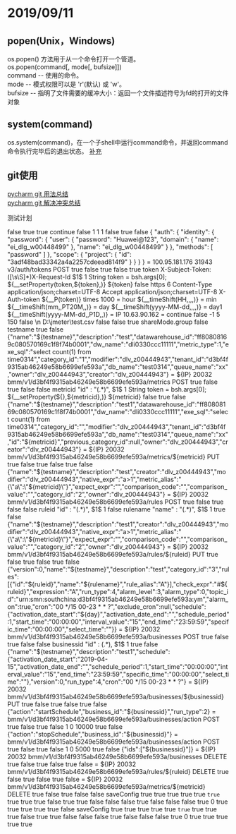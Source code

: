 # 2019/09/11
## popen(Unix，Windows)  
os.popen() 方法用于从一个命令打开一个管道。    
os.popen(command[, mode[, bufsize]])  
command -- 使用的命令。  
mode -- 模式权限可以是 'r'(默认) 或 'w'。  
bufsize -- 指明了文件需要的缓冲大小：返回一个文件描述符号为fd的打开的文件对象
## system(command)
os.system(command)，在一个子shell中运行command命令，并返回command命令执行完毕后的退出状态。
[补充](https://www.cnblogs.com/yizhenfeng168/p/6953330.html)

## git使用
[pycharm git 用法总结](https://www.cnblogs.com/xxtalhr/p/11154137.html)  
[pycharm git 解决冲突总结](https://blog.csdn.net/weixin_42174361/article/details/81265547)

测试计划
<?xml version="1.0" encoding="UTF-8"?>
<jmeterTestPlan version="1.2" properties="4.0" jmeter="4.0 r1823414">
  <hashTree>
    <TestPlan guiclass="TestPlanGui" testclass="TestPlan" testname="测试计划" enabled="true">
      <stringProp name="TestPlan.comments"></stringProp>
      <boolProp name="TestPlan.functional_mode">false</boolProp>
      <boolProp name="TestPlan.tearDown_on_shutdown">true</boolProp>
      <boolProp name="TestPlan.serialize_threadgroups">true</boolProp>
      <elementProp name="TestPlan.user_defined_variables" elementType="Arguments" guiclass="ArgumentsPanel" testclass="Arguments" testname="User Defined Variables" enabled="true">
        <collectionProp name="Arguments.arguments"/>
      </elementProp>
      <stringProp name="TestPlan.user_define_classpath"></stringProp>
    </TestPlan>
    <hashTree>
      <ThreadGroup guiclass="ThreadGroupGui" testclass="ThreadGroup" testname="token" enabled="true">
        <stringProp name="ThreadGroup.on_sample_error">continue</stringProp>
        <elementProp name="ThreadGroup.main_controller" elementType="LoopController" guiclass="LoopControlPanel" testclass="LoopController" testname="循环控制器" enabled="true">
          <boolProp name="LoopController.continue_forever">false</boolProp>
          <stringProp name="LoopController.loops">1</stringProp>
        </elementProp>
        <stringProp name="ThreadGroup.num_threads">1</stringProp>
        <stringProp name="ThreadGroup.ramp_time">1</stringProp>
        <boolProp name="ThreadGroup.scheduler">false</boolProp>
        <stringProp name="ThreadGroup.duration"></stringProp>
        <stringProp name="ThreadGroup.delay"></stringProp>
      </ThreadGroup>
      <hashTree>
        <HTTPSamplerProxy guiclass="HttpTestSampleGui" testclass="HTTPSamplerProxy" testname="token" enabled="true">
          <boolProp name="HTTPSampler.postBodyRaw">true</boolProp>
          <elementProp name="HTTPsampler.Arguments" elementType="Arguments">
            <collectionProp name="Arguments.arguments">
              <elementProp name="" elementType="HTTPArgument">
                <boolProp name="HTTPArgument.always_encode">false</boolProp>
                <stringProp name="Argument.value">{&#xd;
    &quot;auth&quot;: {&#xd;
        &quot;identity&quot;: {&#xd;
            &quot;password&quot;: {&#xd;
                &quot;user&quot;: {&#xd;
                    &quot;password&quot;: &quot;Huawei@123&quot;,&#xd;
                    &quot;domain&quot;: {&#xd;
                        &quot;name&quot;: &quot;ei_dlg_w00448499&quot;&#xd;
                    },&#xd;
                    &quot;name&quot;: &quot;ei_dlg_w00448499&quot;&#xd;
                }&#xd;
            },&#xd;
            &quot;methods&quot;: [&#xd;
                &quot;password&quot;&#xd;
            ]&#xd;
        },&#xd;
        &quot;scope&quot;: {&#xd;
            &quot;project&quot;: {&#xd;
                &quot;id&quot;: &quot;3adf48bad33342a4a2257cdeead814f9&quot;&#xd;
            }&#xd;
        }&#xd;
    }&#xd;
}</stringProp>
                <stringProp name="Argument.metadata">=</stringProp>
              </elementProp>
            </collectionProp>
          </elementProp>
          <stringProp name="HTTPSampler.domain">100.95.181.176</stringProp>
          <stringProp name="HTTPSampler.port">31943</stringProp>
          <stringProp name="HTTPSampler.protocol"></stringProp>
          <stringProp name="HTTPSampler.contentEncoding"></stringProp>
          <stringProp name="HTTPSampler.path">v3/auth/tokens</stringProp>
          <stringProp name="HTTPSampler.method">POST</stringProp>
          <boolProp name="HTTPSampler.follow_redirects">true</boolProp>
          <boolProp name="HTTPSampler.auto_redirects">false</boolProp>
          <boolProp name="HTTPSampler.use_keepalive">true</boolProp>
          <boolProp name="HTTPSampler.DO_MULTIPART_POST">false</boolProp>
          <stringProp name="HTTPSampler.embedded_url_re"></stringProp>
          <stringProp name="HTTPSampler.connect_timeout"></stringProp>
          <stringProp name="HTTPSampler.response_timeout"></stringProp>
        </HTTPSamplerProxy>
        <hashTree/>
        <RegexExtractor guiclass="RegexExtractorGui" testclass="RegexExtractor" testname="正则表达式提取器" enabled="true">
          <stringProp name="RegexExtractor.useHeaders">true</stringProp>
          <stringProp name="RegexExtractor.refname">token</stringProp>
          <stringProp name="RegexExtractor.regex">X-Subject-Token: ([\s\S]*)X-Request-Id</stringProp>
          <stringProp name="RegexExtractor.template">$1$</stringProp>
          <stringProp name="RegexExtractor.default"></stringProp>
          <stringProp name="RegexExtractor.match_number">1</stringProp>
        </RegexExtractor>
        <hashTree/>
        <BeanShellSampler guiclass="BeanShellSamplerGui" testclass="BeanShellSampler" testname="BeanShell Sampler" enabled="true">
          <stringProp name="BeanShellSampler.query">String token = bsh.args[0];
${__setProperty(token,${token},)}</stringProp>
          <stringProp name="BeanShellSampler.filename"></stringProp>
          <stringProp name="BeanShellSampler.parameters">${token}</stringProp>
          <boolProp name="BeanShellSampler.resetInterpreter">false</boolProp>
        </BeanShellSampler>
        <hashTree/>
      </hashTree>
      <ConfigTestElement guiclass="HttpDefaultsGui" testclass="ConfigTestElement" testname="HTTP请求默认值" enabled="true">
        <elementProp name="HTTPsampler.Arguments" elementType="Arguments" guiclass="HTTPArgumentsPanel" testclass="Arguments" testname="用户定义的变量" enabled="true">
          <collectionProp name="Arguments.arguments"/>
        </elementProp>
        <stringProp name="HTTPSampler.domain"></stringProp>
        <stringProp name="HTTPSampler.port"></stringProp>
        <stringProp name="HTTPSampler.protocol">https</stringProp>
        <stringProp name="HTTPSampler.contentEncoding"></stringProp>
        <stringProp name="HTTPSampler.path"></stringProp>
        <stringProp name="HTTPSampler.concurrentPool">6</stringProp>
        <stringProp name="HTTPSampler.connect_timeout"></stringProp>
        <stringProp name="HTTPSampler.response_timeout"></stringProp>
      </ConfigTestElement>
      <hashTree/>
      <HeaderManager guiclass="HeaderPanel" testclass="HeaderManager" testname="HTTP信息头管理器" enabled="true">
        <collectionProp name="HeaderManager.headers">
          <elementProp name="" elementType="Header">
            <stringProp name="Header.name">Content-Type</stringProp>
            <stringProp name="Header.value">application/json;charset=UTF-8</stringProp>
          </elementProp>
          <elementProp name="" elementType="Header">
            <stringProp name="Header.name">Accept</stringProp>
            <stringProp name="Header.value">application/json;charset=UTF-8</stringProp>
          </elementProp>
          <elementProp name="" elementType="Header">
            <stringProp name="Header.name">X-Auth-token</stringProp>
            <stringProp name="Header.value">${__P(token)}</stringProp>
          </elementProp>
        </collectionProp>
      </HeaderManager>
      <hashTree/>
      <Arguments guiclass="ArgumentsPanel" testclass="Arguments" testname="用户定义的变量" enabled="true">
        <collectionProp name="Arguments.arguments">
          <elementProp name="times" elementType="Argument">
            <stringProp name="Argument.name">times</stringProp>
            <stringProp name="Argument.value">1000</stringProp>
            <stringProp name="Argument.metadata">=</stringProp>
          </elementProp>
          <elementProp name="hour" elementType="Argument">
            <stringProp name="Argument.name">hour</stringProp>
            <stringProp name="Argument.value">${__timeShift(HH,,,,)}</stringProp>
            <stringProp name="Argument.metadata">=</stringProp>
          </elementProp>
          <elementProp name="min" elementType="Argument">
            <stringProp name="Argument.name">min</stringProp>
            <stringProp name="Argument.value">${__timeShift(mm,,PT20M,,)}</stringProp>
            <stringProp name="Argument.metadata">=</stringProp>
          </elementProp>
          <elementProp name="day" elementType="Argument">
            <stringProp name="Argument.name">day</stringProp>
            <stringProp name="Argument.value">${__timeShift(yyyy-MM-dd,,,,)}</stringProp>
            <stringProp name="Argument.metadata">=</stringProp>
          </elementProp>
          <elementProp name="day1" elementType="Argument">
            <stringProp name="Argument.name">day1</stringProp>
            <stringProp name="Argument.value">${__timeShift(yyyy-MM-dd,,P1D,,)}</stringProp>
            <stringProp name="Argument.metadata">=</stringProp>
          </elementProp>
          <elementProp name="IP" elementType="Argument">
            <stringProp name="Argument.name">IP</stringProp>
            <stringProp name="Argument.value">10.63.90.162</stringProp>
            <stringProp name="Argument.metadata">=</stringProp>
          </elementProp>
        </collectionProp>
      </Arguments>
      <hashTree/>
      <ThreadGroup guiclass="ThreadGroupGui" testclass="ThreadGroup" testname="长稳测试-bmm" enabled="false">
        <stringProp name="ThreadGroup.on_sample_error">continue</stringProp>
        <elementProp name="ThreadGroup.main_controller" elementType="LoopController" guiclass="LoopControlPanel" testclass="LoopController" testname="循环控制器" enabled="true">
          <boolProp name="LoopController.continue_forever">false</boolProp>
          <intProp name="LoopController.loops">-1</intProp>
        </elementProp>
        <stringProp name="ThreadGroup.num_threads">5</stringProp>
        <stringProp name="ThreadGroup.ramp_time">150</stringProp>
        <boolProp name="ThreadGroup.scheduler">false</boolProp>
        <stringProp name="ThreadGroup.duration"></stringProp>
        <stringProp name="ThreadGroup.delay"></stringProp>
      </ThreadGroup>
      <hashTree>
        <CSVDataSet guiclass="TestBeanGUI" testclass="CSVDataSet" testname="CSV 数据文件设置" enabled="true">
          <stringProp name="delimiter">\n</stringProp>
          <stringProp name="fileEncoding"></stringProp>
          <stringProp name="filename">D:\jmeter\test.csv</stringProp>
          <boolProp name="ignoreFirstLine">false</boolProp>
          <boolProp name="quotedData">false</boolProp>
          <boolProp name="recycle">true</boolProp>
          <stringProp name="shareMode">shareMode.group</stringProp>
          <boolProp name="stopThread">false</boolProp>
          <stringProp name="variableNames">testname</stringProp>
        </CSVDataSet>
        <hashTree/>
        <HTTPSamplerProxy guiclass="HttpTestSampleGui" testclass="HTTPSamplerProxy" testname="HTTP请求-bmm创建指标任务" enabled="true">
          <boolProp name="HTTPSampler.postBodyRaw">true</boolProp>
          <elementProp name="HTTPsampler.Arguments" elementType="Arguments">
            <collectionProp name="Arguments.arguments">
              <elementProp name="" elementType="HTTPArgument">
                <boolProp name="HTTPArgument.always_encode">false</boolProp>
                <stringProp name="Argument.value">{&quot;name&quot;:&quot;${testname}&quot;,&quot;description&quot;:&quot;test&quot;,&quot;datawarehouse_id&quot;:&quot;ff80808169c080570169c1f8f74b0001&quot;,&quot;dw_name&quot;:&quot;dli0330ccc11111&quot;,&quot;metric_type&quot;:1,&quot;exe_sql&quot;:&quot;select count(1) from time0314&quot;,&quot;category_id&quot;:&quot;1&quot;,&quot;modifier&quot;:&quot;dlv_z00444943&quot;,&quot;tenant_id&quot;:&quot;d3bf4f9315ab46249e58b6699efe593a&quot;,&quot;db_name&quot;:&quot;test0314&quot;,&quot;queue_name&quot;:&quot;xx&quot;,&quot;owner&quot;:&quot;dlv_z00444943&quot;,&quot;creator&quot;:&quot;dlv_z00444943&quot;}</stringProp>
                <stringProp name="Argument.metadata">=</stringProp>
              </elementProp>
            </collectionProp>
          </elementProp>
          <stringProp name="HTTPSampler.domain">${IP}</stringProp>
          <stringProp name="HTTPSampler.port">20032</stringProp>
          <stringProp name="HTTPSampler.protocol"></stringProp>
          <stringProp name="HTTPSampler.contentEncoding"></stringProp>
          <stringProp name="HTTPSampler.path">bmm/v1/d3bf4f9315ab46249e58b6699efe593a/metrics</stringProp>
          <stringProp name="HTTPSampler.method">POST</stringProp>
          <boolProp name="HTTPSampler.follow_redirects">true</boolProp>
          <boolProp name="HTTPSampler.auto_redirects">false</boolProp>
          <boolProp name="HTTPSampler.use_keepalive">true</boolProp>
          <boolProp name="HTTPSampler.DO_MULTIPART_POST">false</boolProp>
          <stringProp name="HTTPSampler.embedded_url_re"></stringProp>
          <stringProp name="HTTPSampler.connect_timeout"></stringProp>
          <stringProp name="HTTPSampler.response_timeout"></stringProp>
        </HTTPSamplerProxy>
        <hashTree>
          <RegexExtractor guiclass="RegexExtractorGui" testclass="RegexExtractor" testname="正则表达式提取器" enabled="true">
            <stringProp name="RegexExtractor.useHeaders">false</stringProp>
            <stringProp name="RegexExtractor.refname">metricid</stringProp>
            <stringProp name="RegexExtractor.regex">&quot;id&quot; : &quot;(.*)&quot;,</stringProp>
            <stringProp name="RegexExtractor.template">$1$</stringProp>
            <stringProp name="RegexExtractor.default"></stringProp>
            <stringProp name="RegexExtractor.match_number">1</stringProp>
          </RegexExtractor>
          <hashTree/>
        </hashTree>
        <BeanShellSampler guiclass="BeanShellSamplerGui" testclass="BeanShellSampler" testname="BeanShell Sampler" enabled="false">
          <stringProp name="BeanShellSampler.query">String token = bsh.args[0];
${__setProperty(${},${metricid},)}</stringProp>
          <stringProp name="BeanShellSampler.filename"></stringProp>
          <stringProp name="BeanShellSampler.parameters">${metricid}</stringProp>
          <boolProp name="BeanShellSampler.resetInterpreter">false</boolProp>
        </BeanShellSampler>
        <hashTree/>
        <HTTPSamplerProxy guiclass="HttpTestSampleGui" testclass="HTTPSamplerProxy" testname="HTTP请求-bmm编辑指标任务" enabled="true">
          <boolProp name="HTTPSampler.postBodyRaw">true</boolProp>
          <elementProp name="HTTPsampler.Arguments" elementType="Arguments">
            <collectionProp name="Arguments.arguments">
              <elementProp name="" elementType="HTTPArgument">
                <boolProp name="HTTPArgument.always_encode">false</boolProp>
                <stringProp name="Argument.value">{&quot;name&quot;:&quot;${testname}&quot;,&quot;description&quot;:&quot;test1&quot;,&quot;datawarehouse_id&quot;:&quot;ff80808169c080570169c1f8f74b0001&quot;,&quot;dw_name&quot;:&quot;dli0330ccc11111&quot;,&quot;exe_sql&quot;:&quot;select count(1) from time0314&quot;,&quot;category_id&quot;:&quot;&quot;,&quot;modifier&quot;:&quot;dlv_z00444943&quot;,&quot;tenant_id&quot;:&quot;d3bf4f9315ab46249e58b6699efe593a&quot;,&quot;db_name&quot;:&quot;test0314&quot;,&quot;queue_name&quot;:&quot;xx&quot;,&quot;id&quot;:&quot;${metricid}&quot;,&quot;previous_category_id&quot;:null,&quot;owner&quot;:&quot;dlv_z00444943&quot;,&quot;creator&quot;:&quot;dlv_z00444943&quot;}</stringProp>
                <stringProp name="Argument.metadata">=</stringProp>
              </elementProp>
            </collectionProp>
          </elementProp>
          <stringProp name="HTTPSampler.domain">${IP}</stringProp>
          <stringProp name="HTTPSampler.port">20032</stringProp>
          <stringProp name="HTTPSampler.protocol"></stringProp>
          <stringProp name="HTTPSampler.contentEncoding"></stringProp>
          <stringProp name="HTTPSampler.path">bmm/v1/d3bf4f9315ab46249e58b6699efe593a/metrics/${metricid}</stringProp>
          <stringProp name="HTTPSampler.method">PUT</stringProp>
          <boolProp name="HTTPSampler.follow_redirects">true</boolProp>
          <boolProp name="HTTPSampler.auto_redirects">false</boolProp>
          <boolProp name="HTTPSampler.use_keepalive">true</boolProp>
          <boolProp name="HTTPSampler.DO_MULTIPART_POST">false</boolProp>
          <stringProp name="HTTPSampler.embedded_url_re"></stringProp>
          <stringProp name="HTTPSampler.connect_timeout"></stringProp>
          <stringProp name="HTTPSampler.response_timeout"></stringProp>
        </HTTPSamplerProxy>
        <hashTree/>
        <HTTPSamplerProxy guiclass="HttpTestSampleGui" testclass="HTTPSamplerProxy" testname="HTTP请求-bmm创建规则任务" enabled="true">
          <boolProp name="HTTPSampler.postBodyRaw">true</boolProp>
          <elementProp name="HTTPsampler.Arguments" elementType="Arguments">
            <collectionProp name="Arguments.arguments">
              <elementProp name="" elementType="HTTPArgument">
                <boolProp name="HTTPArgument.always_encode">false</boolProp>
                <stringProp name="Argument.value">{&quot;name&quot;:&quot;${testname}&quot;,&quot;description&quot;:&quot;test&quot;,&quot;creator&quot;:&quot;dlv_z00444943&quot;,&quot;modifier&quot;:&quot;dlv_z00444943&quot;,&quot;native_expr&quot;:&quot;a&gt;1&quot;,&quot;metric_alias&quot;:&quot;{\&quot;a\&quot;:\&quot;${metricid}\&quot;}&quot;,&quot;expect_expr&quot;:&quot;&quot;,&quot;comparison_code&quot;:&quot;&quot;,&quot;comparison_value&quot;:&quot;&quot;,&quot;category_id&quot;:&quot;2&quot;,&quot;owner&quot;:&quot;dlv_z00444943&quot;}</stringProp>
                <stringProp name="Argument.metadata">=</stringProp>
              </elementProp>
            </collectionProp>
          </elementProp>
          <stringProp name="HTTPSampler.domain">${IP}</stringProp>
          <stringProp name="HTTPSampler.port">20032</stringProp>
          <stringProp name="HTTPSampler.protocol"></stringProp>
          <stringProp name="HTTPSampler.contentEncoding"></stringProp>
          <stringProp name="HTTPSampler.path">bmm/v1/d3bf4f9315ab46249e58b6699efe593a/rules</stringProp>
          <stringProp name="HTTPSampler.method">POST</stringProp>
          <boolProp name="HTTPSampler.follow_redirects">true</boolProp>
          <boolProp name="HTTPSampler.auto_redirects">false</boolProp>
          <boolProp name="HTTPSampler.use_keepalive">true</boolProp>
          <boolProp name="HTTPSampler.DO_MULTIPART_POST">false</boolProp>
          <stringProp name="HTTPSampler.embedded_url_re"></stringProp>
          <stringProp name="HTTPSampler.connect_timeout"></stringProp>
          <stringProp name="HTTPSampler.response_timeout"></stringProp>
        </HTTPSamplerProxy>
        <hashTree/>
        <RegexExtractor guiclass="RegexExtractorGui" testclass="RegexExtractor" testname="正则表达式提取器" enabled="true">
          <stringProp name="RegexExtractor.useHeaders">false</stringProp>
          <stringProp name="RegexExtractor.refname">ruleid</stringProp>
          <stringProp name="RegexExtractor.regex">&quot;id&quot; : &quot;(.*)&quot;,</stringProp>
          <stringProp name="RegexExtractor.template">$1$</stringProp>
          <stringProp name="RegexExtractor.default"></stringProp>
          <stringProp name="RegexExtractor.match_number">1</stringProp>
        </RegexExtractor>
        <hashTree/>
        <RegexExtractor guiclass="RegexExtractorGui" testclass="RegexExtractor" testname="正则表达式提取器" enabled="true">
          <stringProp name="RegexExtractor.useHeaders">false</stringProp>
          <stringProp name="RegexExtractor.refname">rulename</stringProp>
          <stringProp name="RegexExtractor.regex">&quot;name&quot; : &quot;(.*)&quot;,</stringProp>
          <stringProp name="RegexExtractor.template">$1$</stringProp>
          <stringProp name="RegexExtractor.default"></stringProp>
          <stringProp name="RegexExtractor.match_number">1</stringProp>
        </RegexExtractor>
        <hashTree/>
        <HTTPSamplerProxy guiclass="HttpTestSampleGui" testclass="HTTPSamplerProxy" testname="HTTP请求-bmm编辑规则任务" enabled="true">
          <boolProp name="HTTPSampler.postBodyRaw">true</boolProp>
          <elementProp name="HTTPsampler.Arguments" elementType="Arguments">
            <collectionProp name="Arguments.arguments">
              <elementProp name="" elementType="HTTPArgument">
                <boolProp name="HTTPArgument.always_encode">false</boolProp>
                <stringProp name="Argument.value">{&quot;name&quot;:&quot;${testname}&quot;,&quot;description&quot;:&quot;test1&quot;,&quot;creator&quot;:&quot;dlv_z00444943&quot;,&quot;modifier&quot;:&quot;dlv_z00444943&quot;,&quot;native_expr&quot;:&quot;a&gt;1&quot;,&quot;metric_alias&quot;:&quot;{\&quot;a\&quot;:\&quot;${metricid}\&quot;}&quot;,&quot;expect_expr&quot;:&quot;&quot;,&quot;comparison_code&quot;:&quot;&quot;,&quot;comparison_value&quot;:&quot;&quot;,&quot;category_id&quot;:&quot;2&quot;,&quot;owner&quot;:&quot;dlv_z00444943&quot;}</stringProp>
                <stringProp name="Argument.metadata">=</stringProp>
              </elementProp>
            </collectionProp>
          </elementProp>
          <stringProp name="HTTPSampler.domain">${IP}</stringProp>
          <stringProp name="HTTPSampler.port">20032</stringProp>
          <stringProp name="HTTPSampler.protocol"></stringProp>
          <stringProp name="HTTPSampler.contentEncoding"></stringProp>
          <stringProp name="HTTPSampler.path">bmm/v1/d3bf4f9315ab46249e58b6699efe593a/rules/${ruleid}</stringProp>
          <stringProp name="HTTPSampler.method">PUT</stringProp>
          <boolProp name="HTTPSampler.follow_redirects">true</boolProp>
          <boolProp name="HTTPSampler.auto_redirects">false</boolProp>
          <boolProp name="HTTPSampler.use_keepalive">true</boolProp>
          <boolProp name="HTTPSampler.DO_MULTIPART_POST">false</boolProp>
          <stringProp name="HTTPSampler.embedded_url_re"></stringProp>
          <stringProp name="HTTPSampler.connect_timeout"></stringProp>
          <stringProp name="HTTPSampler.response_timeout"></stringProp>
        </HTTPSamplerProxy>
        <hashTree/>
        <HTTPSamplerProxy guiclass="HttpTestSampleGui" testclass="HTTPSamplerProxy" testname="HTTP请求-bmm创建场景任务" enabled="true">
          <boolProp name="HTTPSampler.postBodyRaw">true</boolProp>
          <elementProp name="HTTPsampler.Arguments" elementType="Arguments">
            <collectionProp name="Arguments.arguments">
              <elementProp name="" elementType="HTTPArgument">
                <boolProp name="HTTPArgument.always_encode">false</boolProp>
                <stringProp name="Argument.value">{&quot;version&quot;:0,&quot;name&quot;:&quot;${testname}&quot;,&quot;description&quot;:&quot;test&quot;,&quot;category_id&quot;:&quot;3&quot;,&quot;rules&quot;:[{&quot;id&quot;:&quot;${ruleid}&quot;,&quot;name&quot;:&quot;${rulename}&quot;,&quot;rule_alias&quot;:&quot;A&quot;}],&quot;check_expr&quot;:&quot;#${ruleid}&quot;,&quot;expression&quot;:&quot;A&quot;,&quot;run_type&quot;:4,&quot;alarm_level&quot;:3,&quot;alarm_type&quot;:0,&quot;topic_id&quot;:&quot;urn:smn:southchina:d3bf4f9315ab46249e58b6699efe593a:ym&quot;,&quot;alarm_on&quot;:true,&quot;cron&quot;:&quot;00 */15 00-23 * * ?&quot;,&quot;exclude_cron&quot;:null,&quot;schedule&quot;:{&quot;activation_date_start&quot;:&quot;${day}&quot;,&quot;activation_date_end&quot;:&quot;&quot;,&quot;schedule_period&quot;:1,&quot;start_time&quot;:&quot;00:00:00&quot;,&quot;interval_value&quot;:&quot;15&quot;,&quot;end_time&quot;:&quot;23:59:59&quot;,&quot;specific_time&quot;:&quot;00:00:00&quot;,&quot;select_time&quot;:&quot;&quot;}}</stringProp>
                <stringProp name="Argument.metadata">=</stringProp>
              </elementProp>
            </collectionProp>
          </elementProp>
          <stringProp name="HTTPSampler.domain">${IP}</stringProp>
          <stringProp name="HTTPSampler.port">20032</stringProp>
          <stringProp name="HTTPSampler.protocol"></stringProp>
          <stringProp name="HTTPSampler.contentEncoding"></stringProp>
          <stringProp name="HTTPSampler.path">bmm/v1/d3bf4f9315ab46249e58b6699efe593a/businesses</stringProp>
          <stringProp name="HTTPSampler.method">POST</stringProp>
          <boolProp name="HTTPSampler.follow_redirects">true</boolProp>
          <boolProp name="HTTPSampler.auto_redirects">false</boolProp>
          <boolProp name="HTTPSampler.use_keepalive">true</boolProp>
          <boolProp name="HTTPSampler.DO_MULTIPART_POST">false</boolProp>
          <stringProp name="HTTPSampler.embedded_url_re"></stringProp>
          <stringProp name="HTTPSampler.connect_timeout"></stringProp>
          <stringProp name="HTTPSampler.response_timeout"></stringProp>
        </HTTPSamplerProxy>
        <hashTree/>
        <RegexExtractor guiclass="RegexExtractorGui" testclass="RegexExtractor" testname="正则表达式提取器" enabled="true">
          <stringProp name="RegexExtractor.useHeaders">false</stringProp>
          <stringProp name="RegexExtractor.refname">businessid</stringProp>
          <stringProp name="RegexExtractor.regex">&quot;id&quot; : (.*),</stringProp>
          <stringProp name="RegexExtractor.template">$1$</stringProp>
          <stringProp name="RegexExtractor.default"></stringProp>
          <stringProp name="RegexExtractor.match_number">1</stringProp>
        </RegexExtractor>
        <hashTree/>
        <HTTPSamplerProxy guiclass="HttpTestSampleGui" testclass="HTTPSamplerProxy" testname="HTTP请求-bmm编辑场景任务" enabled="true">
          <boolProp name="HTTPSampler.postBodyRaw">true</boolProp>
          <elementProp name="HTTPsampler.Arguments" elementType="Arguments">
            <collectionProp name="Arguments.arguments">
              <elementProp name="" elementType="HTTPArgument">
                <boolProp name="HTTPArgument.always_encode">false</boolProp>
                <stringProp name="Argument.value">{&quot;name&quot;:&quot;${testname}&quot;,&quot;description&quot;:&quot;test1&quot;,&quot;schedule&quot;:{&quot;activation_date_start&quot;:&quot;2019-04-15&quot;,&quot;activation_date_end&quot;:&quot;&quot;,&quot;schedule_period&quot;:1,&quot;start_time&quot;:&quot;00:00:00&quot;,&quot;interval_value&quot;:&quot;15&quot;,&quot;end_time&quot;:&quot;23:59:59&quot;,&quot;specific_time&quot;:&quot;00:00:00&quot;,&quot;select_time&quot;:&quot;&quot;},&quot;version&quot;:0,&quot;run_type&quot;:4,&quot;cron&quot;:&quot;00 */15 00-23 * * ?&quot;}</stringProp>
                <stringProp name="Argument.metadata">=</stringProp>
              </elementProp>
            </collectionProp>
          </elementProp>
          <stringProp name="HTTPSampler.domain">${IP}</stringProp>
          <stringProp name="HTTPSampler.port">20032</stringProp>
          <stringProp name="HTTPSampler.protocol"></stringProp>
          <stringProp name="HTTPSampler.contentEncoding"></stringProp>
          <stringProp name="HTTPSampler.path">bmm/v1/d3bf4f9315ab46249e58b6699efe593a/businesses/${businessid}</stringProp>
          <stringProp name="HTTPSampler.method">PUT</stringProp>
          <boolProp name="HTTPSampler.follow_redirects">true</boolProp>
          <boolProp name="HTTPSampler.auto_redirects">false</boolProp>
          <boolProp name="HTTPSampler.use_keepalive">true</boolProp>
          <boolProp name="HTTPSampler.DO_MULTIPART_POST">false</boolProp>
          <stringProp name="HTTPSampler.embedded_url_re"></stringProp>
          <stringProp name="HTTPSampler.connect_timeout"></stringProp>
          <stringProp name="HTTPSampler.response_timeout"></stringProp>
        </HTTPSamplerProxy>
        <hashTree/>
        <HTTPSamplerProxy guiclass="HttpTestSampleGui" testclass="HTTPSamplerProxy" testname="HTTP请求-bmm启动场景任务" enabled="true">
          <boolProp name="HTTPSampler.postBodyRaw">true</boolProp>
          <elementProp name="HTTPsampler.Arguments" elementType="Arguments">
            <collectionProp name="Arguments.arguments">
              <elementProp name="" elementType="HTTPArgument">
                <boolProp name="HTTPArgument.always_encode">false</boolProp>
                <stringProp name="Argument.value">{&quot;action&quot;:&quot;startSchedule&quot;,&quot;business_id&quot;:&quot;${businessid}&quot;,&quot;run_type&quot;:2}</stringProp>
                <stringProp name="Argument.metadata">=</stringProp>
              </elementProp>
            </collectionProp>
          </elementProp>
          <stringProp name="HTTPSampler.domain"></stringProp>
          <stringProp name="HTTPSampler.port"></stringProp>
          <stringProp name="HTTPSampler.protocol"></stringProp>
          <stringProp name="HTTPSampler.contentEncoding"></stringProp>
          <stringProp name="HTTPSampler.path">bmm/v1/d3bf4f9315ab46249e58b6699efe593a/businesses/action</stringProp>
          <stringProp name="HTTPSampler.method">POST</stringProp>
          <boolProp name="HTTPSampler.follow_redirects">true</boolProp>
          <boolProp name="HTTPSampler.auto_redirects">false</boolProp>
          <boolProp name="HTTPSampler.use_keepalive">true</boolProp>
          <boolProp name="HTTPSampler.DO_MULTIPART_POST">false</boolProp>
          <stringProp name="HTTPSampler.embedded_url_re"></stringProp>
          <stringProp name="HTTPSampler.connect_timeout"></stringProp>
          <stringProp name="HTTPSampler.response_timeout"></stringProp>
        </HTTPSamplerProxy>
        <hashTree/>
        <TestAction guiclass="TestActionGui" testclass="TestAction" testname="Test Action" enabled="true">
          <intProp name="ActionProcessor.action">1</intProp>
          <intProp name="ActionProcessor.target">0</intProp>
          <stringProp name="ActionProcessor.duration">10000</stringProp>
        </TestAction>
        <hashTree/>
        <HTTPSamplerProxy guiclass="HttpTestSampleGui" testclass="HTTPSamplerProxy" testname="HTTP请求-bmm停止场景任务" enabled="true">
          <boolProp name="HTTPSampler.postBodyRaw">true</boolProp>
          <elementProp name="HTTPsampler.Arguments" elementType="Arguments">
            <collectionProp name="Arguments.arguments">
              <elementProp name="" elementType="HTTPArgument">
                <boolProp name="HTTPArgument.always_encode">false</boolProp>
                <stringProp name="Argument.value">{&quot;action&quot;:&quot;stopSchedule&quot;,&quot;business_id&quot;:&quot;${businessid}&quot;}</stringProp>
                <stringProp name="Argument.metadata">=</stringProp>
              </elementProp>
            </collectionProp>
          </elementProp>
          <stringProp name="HTTPSampler.domain"></stringProp>
          <stringProp name="HTTPSampler.port"></stringProp>
          <stringProp name="HTTPSampler.protocol"></stringProp>
          <stringProp name="HTTPSampler.contentEncoding"></stringProp>
          <stringProp name="HTTPSampler.path">bmm/v1/d3bf4f9315ab46249e58b6699efe593a/businesses/action</stringProp>
          <stringProp name="HTTPSampler.method">POST</stringProp>
          <boolProp name="HTTPSampler.follow_redirects">true</boolProp>
          <boolProp name="HTTPSampler.auto_redirects">false</boolProp>
          <boolProp name="HTTPSampler.use_keepalive">true</boolProp>
          <boolProp name="HTTPSampler.DO_MULTIPART_POST">false</boolProp>
          <stringProp name="HTTPSampler.embedded_url_re"></stringProp>
          <stringProp name="HTTPSampler.connect_timeout"></stringProp>
          <stringProp name="HTTPSampler.response_timeout"></stringProp>
        </HTTPSamplerProxy>
        <hashTree/>
        <TestAction guiclass="TestActionGui" testclass="TestAction" testname="Test Action" enabled="true">
          <intProp name="ActionProcessor.action">1</intProp>
          <intProp name="ActionProcessor.target">0</intProp>
          <stringProp name="ActionProcessor.duration">5000</stringProp>
        </TestAction>
        <hashTree/>
        <HTTPSamplerProxy guiclass="HttpTestSampleGui" testclass="HTTPSamplerProxy" testname="HTTP请求-bmm删除场景任务" enabled="true">
          <boolProp name="HTTPSampler.postBodyRaw">true</boolProp>
          <elementProp name="HTTPsampler.Arguments" elementType="Arguments">
            <collectionProp name="Arguments.arguments">
              <elementProp name="" elementType="HTTPArgument">
                <boolProp name="HTTPArgument.always_encode">false</boolProp>
                <stringProp name="Argument.value">{&quot;ids&quot;:[&quot;${businessid}&quot;]}</stringProp>
                <stringProp name="Argument.metadata">=</stringProp>
              </elementProp>
            </collectionProp>
          </elementProp>
          <stringProp name="HTTPSampler.domain">${IP}</stringProp>
          <stringProp name="HTTPSampler.port">20032</stringProp>
          <stringProp name="HTTPSampler.protocol"></stringProp>
          <stringProp name="HTTPSampler.contentEncoding"></stringProp>
          <stringProp name="HTTPSampler.path">bmm/v1/d3bf4f9315ab46249e58b6699efe593a/businesses</stringProp>
          <stringProp name="HTTPSampler.method">DELETE</stringProp>
          <boolProp name="HTTPSampler.follow_redirects">true</boolProp>
          <boolProp name="HTTPSampler.auto_redirects">false</boolProp>
          <boolProp name="HTTPSampler.use_keepalive">true</boolProp>
          <boolProp name="HTTPSampler.DO_MULTIPART_POST">false</boolProp>
          <stringProp name="HTTPSampler.embedded_url_re"></stringProp>
          <stringProp name="HTTPSampler.connect_timeout"></stringProp>
          <stringProp name="HTTPSampler.response_timeout"></stringProp>
        </HTTPSamplerProxy>
        <hashTree/>
        <HTTPSamplerProxy guiclass="HttpTestSampleGui" testclass="HTTPSamplerProxy" testname="HTTP请求-bmm删除规则任务" enabled="true">
          <boolProp name="HTTPSampler.postBodyRaw">true</boolProp>
          <elementProp name="HTTPsampler.Arguments" elementType="Arguments">
            <collectionProp name="Arguments.arguments">
              <elementProp name="" elementType="HTTPArgument">
                <boolProp name="HTTPArgument.always_encode">false</boolProp>
                <stringProp name="Argument.value"></stringProp>
                <stringProp name="Argument.metadata">=</stringProp>
              </elementProp>
            </collectionProp>
          </elementProp>
          <stringProp name="HTTPSampler.domain">${IP}</stringProp>
          <stringProp name="HTTPSampler.port">20032</stringProp>
          <stringProp name="HTTPSampler.protocol"></stringProp>
          <stringProp name="HTTPSampler.contentEncoding"></stringProp>
          <stringProp name="HTTPSampler.path">bmm/v1/d3bf4f9315ab46249e58b6699efe593a/rules/${ruleid}</stringProp>
          <stringProp name="HTTPSampler.method">DELETE</stringProp>
          <boolProp name="HTTPSampler.follow_redirects">true</boolProp>
          <boolProp name="HTTPSampler.auto_redirects">false</boolProp>
          <boolProp name="HTTPSampler.use_keepalive">true</boolProp>
          <boolProp name="HTTPSampler.DO_MULTIPART_POST">false</boolProp>
          <stringProp name="HTTPSampler.embedded_url_re"></stringProp>
          <stringProp name="HTTPSampler.connect_timeout"></stringProp>
          <stringProp name="HTTPSampler.response_timeout"></stringProp>
        </HTTPSamplerProxy>
        <hashTree/>
        <HTTPSamplerProxy guiclass="HttpTestSampleGui" testclass="HTTPSamplerProxy" testname="HTTP请求-bmm删除指标任务" enabled="true">
          <boolProp name="HTTPSampler.postBodyRaw">true</boolProp>
          <elementProp name="HTTPsampler.Arguments" elementType="Arguments">
            <collectionProp name="Arguments.arguments">
              <elementProp name="" elementType="HTTPArgument">
                <boolProp name="HTTPArgument.always_encode">false</boolProp>
                <stringProp name="Argument.value"></stringProp>
                <stringProp name="Argument.metadata">=</stringProp>
              </elementProp>
            </collectionProp>
          </elementProp>
          <stringProp name="HTTPSampler.domain">${IP}</stringProp>
          <stringProp name="HTTPSampler.port">20032</stringProp>
          <stringProp name="HTTPSampler.protocol"></stringProp>
          <stringProp name="HTTPSampler.contentEncoding"></stringProp>
          <stringProp name="HTTPSampler.path">bmm/v1/d3bf4f9315ab46249e58b6699efe593a/metrics/${metricid}</stringProp>
          <stringProp name="HTTPSampler.method">DELETE</stringProp>
          <boolProp name="HTTPSampler.follow_redirects">true</boolProp>
          <boolProp name="HTTPSampler.auto_redirects">false</boolProp>
          <boolProp name="HTTPSampler.use_keepalive">true</boolProp>
          <boolProp name="HTTPSampler.DO_MULTIPART_POST">false</boolProp>
          <stringProp name="HTTPSampler.embedded_url_re"></stringProp>
          <stringProp name="HTTPSampler.connect_timeout"></stringProp>
          <stringProp name="HTTPSampler.response_timeout"></stringProp>
        </HTTPSamplerProxy>
        <hashTree/>
      </hashTree>
      <ResultCollector guiclass="ViewResultsFullVisualizer" testclass="ResultCollector" testname="察看结果树" enabled="true">
        <boolProp name="ResultCollector.error_logging">false</boolProp>
        <objProp>
          <name>saveConfig</name>
          <value class="SampleSaveConfiguration">
            <time>true</time>
            <latency>true</latency>
            <timestamp>true</timestamp>
            <success>true</success>
            <label>true</label>
            <code>true</code>
            <message>true</message>
            <threadName>true</threadName>
            <dataType>true</dataType>
            <encoding>false</encoding>
            <assertions>true</assertions>
            <subresults>true</subresults>
            <responseData>false</responseData>
            <samplerData>false</samplerData>
            <xml>false</xml>
            <fieldNames>true</fieldNames>
            <responseHeaders>false</responseHeaders>
            <requestHeaders>false</requestHeaders>
            <responseDataOnError>false</responseDataOnError>
            <saveAssertionResultsFailureMessage>true</saveAssertionResultsFailureMessage>
            <assertionsResultsToSave>0</assertionsResultsToSave>
            <bytes>true</bytes>
            <sentBytes>true</sentBytes>
            <threadCounts>true</threadCounts>
            <idleTime>true</idleTime>
            <connectTime>true</connectTime>
          </value>
        </objProp>
        <stringProp name="filename"></stringProp>
      </ResultCollector>
      <hashTree/>
      <ResultCollector guiclass="StatVisualizer" testclass="ResultCollector" testname="聚合报告" enabled="true">
        <boolProp name="ResultCollector.error_logging">false</boolProp>
        <objProp>
          <name>saveConfig</name>
          <value class="SampleSaveConfiguration">
            <time>true</time>
            <latency>true</latency>
            <timestamp>true</timestamp>
            <success>true</success>
            <label>true</label>
            <code>true</code>
            <message>true</message>
            <threadName>true</threadName>
            <dataType>true</dataType>
            <encoding>false</encoding>
            <assertions>true</assertions>
            <subresults>true</subresults>
            <responseData>false</responseData>
            <samplerData>false</samplerData>
            <xml>false</xml>
            <fieldNames>true</fieldNames>
            <responseHeaders>false</responseHeaders>
            <requestHeaders>false</requestHeaders>
            <responseDataOnError>false</responseDataOnError>
            <saveAssertionResultsFailureMessage>true</saveAssertionResultsFailureMessage>
            <assertionsResultsToSave>0</assertionsResultsToSave>
            <bytes>true</bytes>
            <sentBytes>true</sentBytes>
            <threadCounts>true</threadCounts>
            <idleTime>true</idleTime>
            <connectTime>true</connectTime>
          </value>
        </objProp>
        <stringProp name="filename"></stringProp>
      </ResultCollector>
      <hashTree/>
    </hashTree>
  </hashTree>
</jmeterTestPlan>
